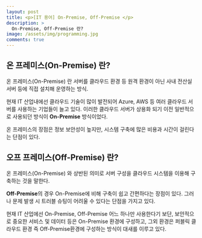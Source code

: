 ```yaml
---
layout: post
title: <p>[IT 용어] On-Premise, Off-Premise </p>
description: >
  On-Premise, Off-Premise 란?
image: /assets/img/programming.jpg
comments: true
---
```

<head>
  <link rel="stylesheet" type="text/css" href="../../assets/css/obsidian.css" />
</head>

<h2> 온 프레미스(On-Premise) 란? </h2>

  온 프레미스(On-Premise) 란 서버를 클라우드 환경 등 원격 환경이 아닌 사내 전산실 서버 등에 직접 설치해 운영하는 방식.

 현재 IT 산업내에선 클라우드 기술이 많이 발전되어 Azure, AWS 등 여러 클라우드 서버를 사용하는 기업들이 늘고 있다.  이러한 클라우드 서버가 상용화 되기 이전 일반적으로 사용되던 방식이 **On-Premise** 방식이었다. 

 온 프레미스의 장점은 정보 보안성이 높지만, 시스템 구축에 많은 비용과 시간이 걸린다는 단점이 있다.



<h2>오프 프레미스(Off-Premise) 란?</h2>

 온 프레미스(On-Premise) 와 상반된 의미로 서버 구성을 클라우드 시스템을 이용해 구축하는 것을 말한다.

 **Off-Premise**의 경우 On-Premise에 비해 구축이 쉽고 간편하다는 장점이 있다. 그러나 문제 발생 시 트러블 슈팅이 어려울 수 있다는 단점을 가지고 있다. 



현재 IT 산업에선 On-Premise, Off-Premise 어느 하나만 사용한다기 보단, 보안적으로 중요한 서비스 및 데이터 등은 On-Premise 환경에 구성하고, 그외 환경은 퍼블릭 클라우드 환경 즉 Off-Premise환경에 구성하는 방식이 대새를 이루고 있다.